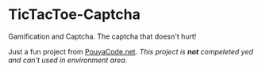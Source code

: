 # TicTacToe-Captcha
Gamification and Captcha. The captcha that doesn't hurt! 

Just a fun project from [PouyaCode.net](http://pouyacode.net/).
*This project is **not** compeleted yed and can't used in environment area.*